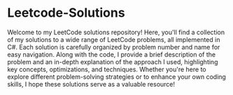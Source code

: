 # Leetcode-Solutions
Welcome to my LeetCode solutions repository! Here, you'll find a collection of my solutions to a wide range of LeetCode problems, all implemented in C#. Each solution is carefully organized by problem number and name for easy navigation. Along with the code, I provide a brief description of the problem and an in-depth explanation of the approach I used, highlighting key concepts, optimizations, and techniques. Whether you're here to explore different problem-solving strategies or to enhance your own coding skills, I hope these solutions serve as a valuable resource!
